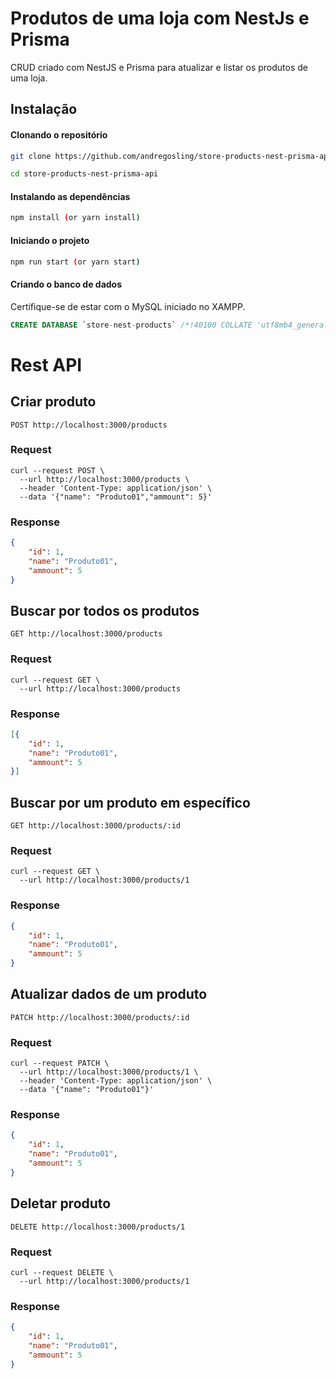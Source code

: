 
# Produtos de uma loja com NestJs e Prisma

CRUD criado com NestJS e Prisma para atualizar e listar os produtos de uma loja.

## Instalação

#### Clonando o repositório

```bash
git clone https://github.com/andregosling/store-products-nest-prisma-api.git

cd store-products-nest-prisma-api
```

####  Instalando as dependências

```bash
npm install (or yarn install)
```

####  Iniciando o projeto

```bash
npm run start (or yarn start)
```

#### Criando o banco de dados

Certifique-se de estar com o MySQL iniciado no XAMPP.

```sql
CREATE DATABASE `store-nest-products` /*!40100 COLLATE 'utf8mb4_general_ci' */
```
# Rest API

## Criar produto

``POST http://localhost:3000/products ``

### Request

```
curl --request POST \
  --url http://localhost:3000/products \
  --header 'Content-Type: application/json' \
  --data '{"name": "Produto01","ammount": 5}'
```

### Response 

```json
{
    "id": 1,
    "name": "Produto01",
    "ammount": 5
}
```

## Buscar por todos os produtos

``GET http://localhost:3000/products``

### Request

```curl
curl --request GET \
  --url http://localhost:3000/products
```

### Response 

```json
[{
    "id": 1,
    "name": "Produto01",
    "ammount": 5
}]
```

## Buscar por um produto em específico

``GET http://localhost:3000/products/:id``

### Request

```curl
curl --request GET \
  --url http://localhost:3000/products/1
```

### Response 

```json
{
    "id": 1,
    "name": "Produto01",
    "ammount": 5
}
```

## Atualizar dados de um produto

``PATCH http://localhost:3000/products/:id``

### Request

```curl
curl --request PATCH \
  --url http://localhost:3000/products/1 \
  --header 'Content-Type: application/json' \
  --data '{"name": "Produto01"}'
```

### Response 

```json
{
    "id": 1,
    "name": "Produto01",
    "ammount": 5
}
```

## Deletar produto

``DELETE http://localhost:3000/products/1``

### Request

```curl
curl --request DELETE \
  --url http://localhost:3000/products/1
```

### Response 

```json
{
    "id": 1,
    "name": "Produto01",
    "ammount": 5
}
```
